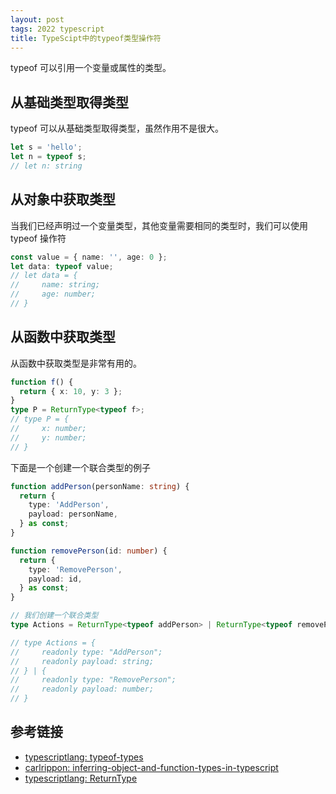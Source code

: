 ```yaml
---
layout: post
tags: 2022 typescript
title: TypeScipt中的typeof类型操作符
---
```


typeof 可以引用一个变量或属性的类型。

## 从基础类型取得类型

typeof 可以从基础类型取得类型，虽然作用不是很大。

```typescript
let s = 'hello';
let n = typeof s;
// let n: string
```

## 从对象中获取类型

当我们已经声明过一个变量类型，其他变量需要相同的类型时，我们可以使用 typeof 操作符

```typescript
const value = { name: '', age: 0 };
let data: typeof value;
// let data = {
//     name: string;
//     age: number;
// }
```

## 从函数中获取类型

从函数中获取类型是非常有用的。

```typescript
function f() {
  return { x: 10, y: 3 };
}
type P = ReturnType<typeof f>;
// type P = {
//     x: number;
//     y: number;
// }
```

下面是一个创建一个联合类型的例子

```typescript
function addPerson(personName: string) {
  return {
    type: 'AddPerson',
    payload: personName,
  } as const;
}

function removePerson(id: number) {
  return {
    type: 'RemovePerson',
    payload: id,
  } as const;
}

// 我们创建一个联合类型
type Actions = ReturnType<typeof addPerson> | ReturnType<typeof removePerson>;

// type Actions = {
//     readonly type: "AddPerson";
//     readonly payload: string;
// } | {
//     readonly type: "RemovePerson";
//     readonly payload: number;
// }
```

## 参考链接

- [typescriptlang: typeof-types](https://www.typescriptlang.org/docs/handbook/2/typeof-types.html)
- [carlrippon: inferring-object-and-function-types-in-typescript](https://www.carlrippon.com/inferring-object-and-function-types-in-typescript/)
- [typescriptlang: ReturnType](https://www.typescriptlang.org/docs/handbook/utility-types.html#returntypetype)
